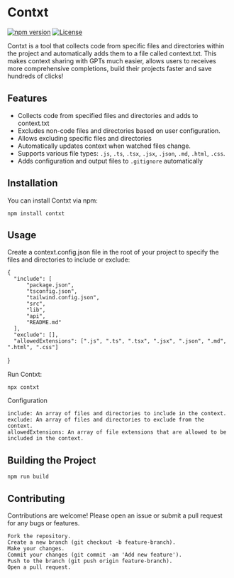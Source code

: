 # Contxt

[![npm version](https://img.shields.io/npm/v/contxt.svg)](https://www.npmjs.com/package/contxt)
[![License](https://img.shields.io/npm/l/contxt.svg)](https://github.com/dsampson94/contxt/blob/main/LICENSE)

Contxt is a tool that collects code from specific files and directories within the project and automatically adds them to a file called context.txt. This makes context sharing with GPTs much easier, allows users to receives more comprehensive completions, build their projects faster and save hundreds of clicks!

## Features

- Collects code from specified files and directories and adds to context.txt
- Excludes non-code files and directories based on user configuration.
- Allows excluding specific files and directories
- Automatically updates context when watched files change.
- Supports various file types: `.js`, `.ts`, `.tsx`, `.jsx`, `.json`, `.md`, `.html`, `.css`.
- Adds configuration and output files to `.gitignore` automatically

## Installation

You can install Contxt via npm:

    npm install contxt

## Usage

Create a context.config.json file in the root of your project to specify the files and directories to include or exclude:

    {
      "include": [
          "package.json",
          "tsconfig.json",
          "tailwind.config.json",
          "src",
          "lib",
          "api",
          "README.md"
      ],
      "exclude": [],
      "allowedExtensions": [".js", ".ts", ".tsx", ".jsx", ".json", ".md", ".html", ".css"]
  }

Run Contxt:

    npx contxt

Configuration

    include: An array of files and directories to include in the context.
    exclude: An array of files and directories to exclude from the context.
    allowedExtensions: An array of file extensions that are allowed to be included in the context.

## Building the Project

    npm run build

## Contributing

Contributions are welcome! Please open an issue or submit a pull request for any bugs or features.

    Fork the repository.
    Create a new branch (git checkout -b feature-branch).
    Make your changes.
    Commit your changes (git commit -am 'Add new feature').
    Push to the branch (git push origin feature-branch).
    Open a pull request.
